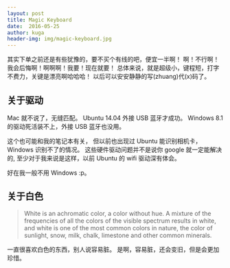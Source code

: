 ```yaml
---
layout: post
title: Magic Keyboard
date:  2016-05-25
author: kuga
header-img: img/magic-keyboard.jpg
---
```


其实下单之前还是有些犹豫的，要不买个有线的吧，便宜一半啊！
啊！不行啊！我会后悔啊！啊啊啊！我要！现在就要！
总体来说，就是超级小，键程短，打字不费力，关键是漂亮啊哈哈哈！
以后可以安安静静的写(zhuang)代(x)码了。


关于驱动
--------

Mac 就不说了，无缝匹配。
Ubuntu 14.04 外接 USB 蓝牙才成功。
Windows 8.1 的驱动死活装不上，外接 USB 蓝牙也没用。

这个也可能和我的笔记本有关，
但以前也出现过 Ubuntu 能识别相机卡，Windows 识别不了的情况。
这些硬件驱动问题并不是说你 google 就一定能解决的,
至少对于我来说是这样，以前 Ubuntu 的 wifi 驱动深有体会。

好在我一般不用 Windows :p。


关于白色
-------

> White is an achromatic color, a color without hue.
> A mixture of the frequencies of all the colors of the visible spectrum results in white,
> and white is one of the most common colors in nature,
> the color of sunlight, snow, milk, chalk, limestone and other common minerals.

一直很喜欢白色的东西，别人说容易脏。
是啊，容易脏，还会变旧，但是会更加珍惜。
